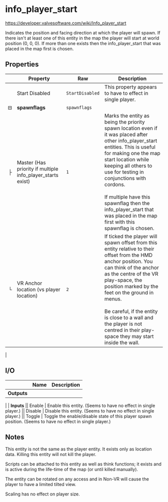 # info_player_start

https://developer.valvesoftware.com/wiki/Info_player_start

Indicates the position and facing direction at which the player will spawn. If there isn't at least one of this entity in the map the player will start at world position (0, 0, 0). If more than one exists then the info_player_start that was placed in the map first is chosen.

## Properties

|| Property | Raw | Description |
| -: | - | - | - |
|| Start Disabled | `StartDisabled` | This property appears to have to effect in single player.
| ⊟ | **spawnflags** | `spawnflags`
| ├ | Master (Has priority if multiple info_player_starts exist) | `1` | Marks the entity as being the priority spawn location even if it was placed after other info_player_start entities. This is useful for making one the map start location while keeping all others to use for testing in conjunctions with cordons.<br><br>If multiple have this spawnflag then the info_player_start that was placed in the map first with this spawnflag is chosen.
| └ | VR Anchor location (vs player location) | `2` | If ticked the player will spawn offset from this entity relative to their offset from the HMD anchor position. You can think of the anchor as the centre of the VR play-space, the position marked by the feet on the ground in menus.<br><br>Be careful, if the entity is close to a wall and the player is not centred in their play-space they may start inside the wall.
|

## I/O
|| Name | Description |
| -: | - | - |
| **Outputs**
|
| **Inputs**
|| Enable | Enable this entity. (Seems to have no effect in single player.)
|| Disable | Disable this entity. (Seems to have no effect in single player.)
|| Toggle | Toggle the enable/disable state of this player spawn position. (Seems to have no effect in single player.)

## Notes

This entity is not the same as the player entity. It exists only as location data. Killing this entity will not kill the player.

Scripts can be attached to this entity as well as think functions; it exists and is active during the life-time of the map (or until killed manually).

The entity can be rotated on any access and in Non-VR will cause the player to have a limited tilted view.

Scaling has no effect on player size.

